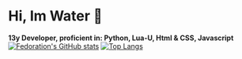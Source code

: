 # Hi, Im Water 💎
**13y Developer, proficient in: Python, Lua-U, Html & CSS, Javascript**
[![Fedoration's GitHub stats](https://github-readme-stats.vercel.app/api?username=Fedorations)](https://github.com/Fedorations/github-readme-stats)
[![Top Langs](https://github-readme-stats.vercel.app/api/top-langs/?username=Fedorations)](https://github.com/Fedorations/github-readme-stats)
